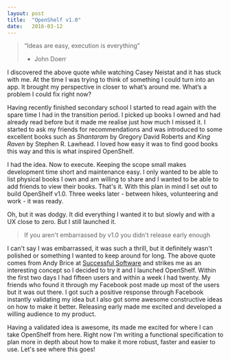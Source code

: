 ```yaml
---
layout: post
title:  "OpenShelf v1.0"
date:   2016-03-12
---
```

> “Ideas are easy, execution is everything”
> - John Doerr

I discovered the above quote while watching Casey Neistat and it has stuck with me. At the time I was trying to think of something I could turn into an app. It brought my perspective in closer to what’s around me. What’s a problem I could fix right now?

Having recently finished secondary school I started to read again with the spare time I had in the transition period. I picked up books I owned and had already read before but it made me realise just how much I missed it. I started to ask my friends for recommendations and was introduced to some excellent books such as *Shantaram* by Gregory David Roberts and *King Raven* by Stephen R. Lawhead. I loved how easy it was to find good books this way and this is what inspired OpenShelf.

I had the idea. Now to execute. Keeping the scope small makes development time short and maintenance easy. I only wanted to be able to list physical books I own and am willing to share and I wanted to be able to add friends to view their books. That's it. With this plan in mind I set out to build OpenShelf v1.0. Three weeks later - between hikes, volunteering and work - it was ready.

Oh, but it was dodgy. It did everything I wanted it to but slowly and with a UX close to zero. But I still launched it.

> If you aren't embarrassed by v1.0 you didn't release early enough

I can't say I was embarrassed, it was such a thrill, but it definitely wasn't polished or something I wanted to keep around for long. The above quote comes from Andy Brice at [Successful Software](http://successfulsoftware.net/2007/08/07/if-you-arent-embarrassed-by-v10-you-didnt-release-it-early-enough/) and strikes me as an interesting concept so I decided to try it and I launched OpenShelf. Within the first two days I had fifteen users and within a week I had twenty. My friends who found it through my Facebook post made up most of the users but it was out there. I got such a positive response through Facebook instantly validating my idea but I also got some awesome constructive ideas on how to make it better. Releasing early made me excited and developed a willing audience to my product.

Having a validated idea is awesome, its made me excited for where I can take OpenShelf from here. Right now I'm writing a functional specification to plan more in depth about how to make it more robust, faster and easier to use. Let's see where this goes!
